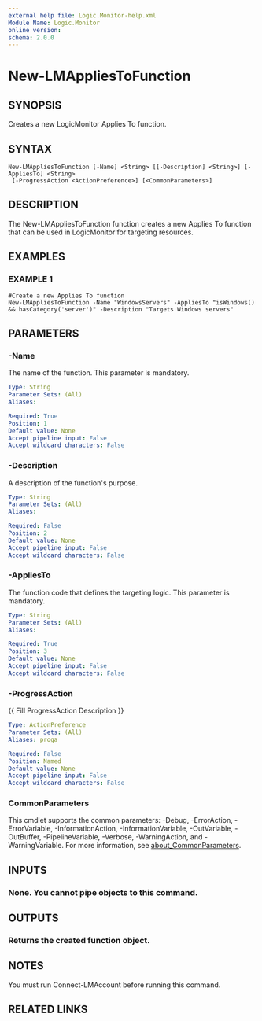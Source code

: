 ```yaml
---
external help file: Logic.Monitor-help.xml
Module Name: Logic.Monitor
online version:
schema: 2.0.0
---
```


# New-LMAppliesToFunction

## SYNOPSIS
Creates a new LogicMonitor Applies To function.

## SYNTAX

```
New-LMAppliesToFunction [-Name] <String> [[-Description] <String>] [-AppliesTo] <String>
 [-ProgressAction <ActionPreference>] [<CommonParameters>]
```

## DESCRIPTION
The New-LMAppliesToFunction function creates a new Applies To function that can be used in LogicMonitor for targeting resources.

## EXAMPLES

### EXAMPLE 1
```
#Create a new Applies To function
New-LMAppliesToFunction -Name "WindowsServers" -AppliesTo "isWindows() && hasCategory('server')" -Description "Targets Windows servers"
```

## PARAMETERS

### -Name
The name of the function.
This parameter is mandatory.

```yaml
Type: String
Parameter Sets: (All)
Aliases:

Required: True
Position: 1
Default value: None
Accept pipeline input: False
Accept wildcard characters: False
```

### -Description
A description of the function's purpose.

```yaml
Type: String
Parameter Sets: (All)
Aliases:

Required: False
Position: 2
Default value: None
Accept pipeline input: False
Accept wildcard characters: False
```

### -AppliesTo
The function code that defines the targeting logic.
This parameter is mandatory.

```yaml
Type: String
Parameter Sets: (All)
Aliases:

Required: True
Position: 3
Default value: None
Accept pipeline input: False
Accept wildcard characters: False
```

### -ProgressAction
{{ Fill ProgressAction Description }}

```yaml
Type: ActionPreference
Parameter Sets: (All)
Aliases: proga

Required: False
Position: Named
Default value: None
Accept pipeline input: False
Accept wildcard characters: False
```

### CommonParameters
This cmdlet supports the common parameters: -Debug, -ErrorAction, -ErrorVariable, -InformationAction, -InformationVariable, -OutVariable, -OutBuffer, -PipelineVariable, -Verbose, -WarningAction, and -WarningVariable. For more information, see [about_CommonParameters](http://go.microsoft.com/fwlink/?LinkID=113216).

## INPUTS

### None. You cannot pipe objects to this command.
## OUTPUTS

### Returns the created function object.
## NOTES
You must run Connect-LMAccount before running this command.

## RELATED LINKS

